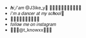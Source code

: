 -  𝒉𝑖,𝑖'𝑎𝑚 @J3ike_y👾
🤍🤍🤍🤍🤍🤍🤍🤍🤍🤍🤍
- 𝑖'𝑚 𝑎 𝑑𝑎𝑛𝑐𝑒𝑟 𝑎𝑡 𝑚𝑦 𝑠𝑐𝒉𝑜𝑜𝑙💃
- 🤍🤍🤍🤍🤍🤍🤍🤍🤍🤍
- 𝑓𝑜𝑙𝑙𝑜𝑤 𝑚𝑒 𝑜𝑛 𝑖𝑛𝑠𝑡𝑎𝑔𝑟𝑎𝑚
-  🤍🤍🤍@t_knowxx🤍🤍🤍
  
  
